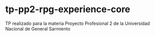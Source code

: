 ﻿# tp-pp2-rpg-experience-core

TP realizado para la materia Proyecto Profesional 2 de la Universidad Nacional de General Sarmiento
